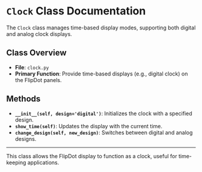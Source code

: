 
# `Clock` Class Documentation

The `Clock` class manages time-based display modes, supporting both digital and analog clock displays.

## Class Overview
- **File**: `clock.py`
- **Primary Function**: Provide time-based displays (e.g., digital clock) on the FlipDot panels.

## Methods

- **`__init__(self, design='digital')`**: Initializes the clock with a specified design.
- **`show_time(self)`**: Updates the display with the current time.
- **`change_design(self, new_design)`**: Switches between digital and analog designs.

---

This class allows the FlipDot display to function as a clock, useful for time-keeping applications.
